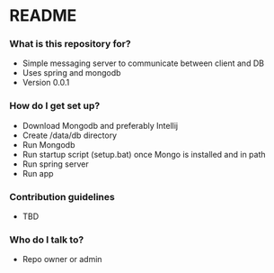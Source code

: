 # README #


### What is this repository for? ###

* Simple messaging server to communicate between client and DB
* Uses spring and mongodb
* Version 0.0.1

### How do I get set up? ###

* Download Mongodb and preferably Intellij
* Create /data/db directory
* Run Mongodb
* Run startup script (setup.bat) once Mongo is installed and in path
* Run spring server
* Run app

### Contribution guidelines ###

* TBD

### Who do I talk to? ###

* Repo owner or admin